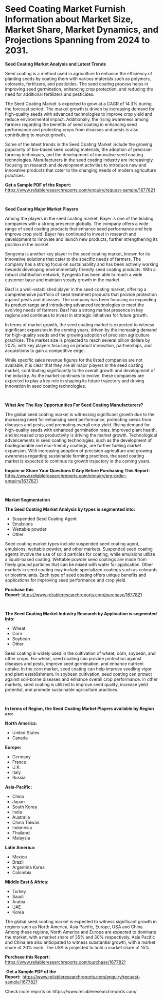 <p><h1>Seed Coating Market Furnish Information about Market Size, Market Share, Market Dynamics, and Projections Spanning from 2024 to 2031.</h1></p><p><strong>Seed Coating Market Analysis and Latest Trends</strong></p>
<p><p>Seed coating is a method used in agriculture to enhance the efficiency of planting seeds by coating them with various materials such as polymers, colorants, fertilizers, and pesticides. The seed coating process helps in improving seed germination, enhancing crop protection, and reducing the need for additional fertilizers and pesticides.</p><p>The Seed Coating Market is expected to grow at a CAGR of 14.3% during the forecast period. The market growth is driven by increasing demand for high-quality seeds with advanced technologies to improve crop yield and reduce environmental impact. Additionally, the rising awareness among farmers regarding the benefits of seed coating in enhancing seed performance and protecting crops from diseases and pests is also contributing to market growth.</p><p>Some of the latest trends in the Seed Coating Market include the growing popularity of bio-based seed coating materials, the adoption of precision farming techniques, and the development of innovative seed coating technologies. Manufacturers in the seed coating industry are increasingly focusing on research and development activities to introduce new and innovative products that cater to the changing needs of modern agriculture practices.</p></p>
<p><strong>Get a Sample PDF of the Report:&nbsp;</strong> <a href="https://www.reliableresearchreports.com/enquiry/request-sample/1677821">https://www.reliableresearchreports.com/enquiry/request-sample/1677821</a></p>
<p>&nbsp;</p>
<p><strong>Seed Coating Major Market Players</strong></p>
<p><p>Among the players in the seed coating market, Bayer is one of the leading companies with a strong presence globally. The company offers a wide range of seed coating products that enhance seed performance and help improve crop yield. Bayer has continued to invest in research and development to innovate and launch new products, further strengthening its position in the market.</p><p>Syngenta is another key player in the seed coating market, known for its innovative solutions that cater to the specific needs of farmers. The company has a strong focus on sustainability and has been actively working towards developing environmentally friendly seed coating products. With a robust distribution network, Syngenta has been able to reach a wide customer base and maintain steady growth in the market.</p><p>Basf is a well-established player in the seed coating market, offering a comprehensive portfolio of seed treatment products that provide protection against pests and diseases. The company has been focusing on expanding its product range and introducing advanced technologies to meet the evolving needs of farmers. Basf has a strong market presence in key regions and continues to invest in strategic initiatives for future growth.</p><p>In terms of market growth, the seed coating market is expected to witness significant expansion in the coming years, driven by the increasing demand for high-quality seeds and the growing adoption of precision agriculture practices. The market size is projected to reach several billion dollars by 2025, with key players focusing on product innovation, partnerships, and acquisitions to gain a competitive edge.</p><p>While specific sales revenue figures for the listed companies are not available, it is clear that they are all major players in the seed coating market, contributing significantly to the overall growth and development of the industry. As the market continues to evolve, these companies are expected to play a key role in shaping its future trajectory and driving innovation in seed coating technologies.</p></p>
<p>&nbsp;</p>
<p><strong>What Are The Key Opportunities For Seed Coating Manufacturers?</strong></p>
<p><p>The global seed coating market is witnessing significant growth due to the increasing need for enhancing seed performance, protecting seeds from diseases and pests, and promoting overall crop yield. Rising demand for high-quality seeds with enhanced germination rates, improved plant health, and increased crop productivity is driving the market growth. Technological advancements in seed coating technologies, such as the development of biodegradable and eco-friendly coatings, are further fueling market expansion. With increasing adoption of precision agriculture and growing awareness regarding sustainable farming practices, the seed coating market is expected to continue its growth trajectory in the coming years.</p></p>
<p><strong>Inquire or Share Your Questions If Any Before Purchasing This Report:</strong> <a href="https://www.reliableresearchreports.com/enquiry/pre-order-enquiry/1677821">https://www.reliableresearchreports.com/enquiry/pre-order-enquiry/1677821</a></p>
<p>&nbsp;</p>
<p><strong>Market Segmentation</strong></p>
<p><strong>The Seed Coating Market Analysis by types is segmented into:</strong></p>
<p><ul><li>Suspended Seed Coating Agent</li><li>Emulsions</li><li>Wettable powder</li><li>Other</li></ul></p>
<p><p>Seed coating market types include suspended seed coating agent, emulsions, wettable powder, and other markets. Suspended seed coating agents involve the use of solid particles for coating, while emulsions utilize a liquid-based coating. Wettable powder seed coatings are made from finely ground particles that can be mixed with water for application. Other markets in seed coating may include specialized coatings such as colorants or biostimulants. Each type of seed coating offers unique benefits and applications for improving seed performance and crop yield.</p></p>
<p><strong>Purchase this Report:&nbsp;</strong><a href="https://www.reliableresearchreports.com/purchase/1677821">https://www.reliableresearchreports.com/purchase/1677821</a></p>
<p>&nbsp;</p>
<p><strong>The Seed Coating Market Industry Research by Application is segmented into:</strong></p>
<p><ul><li>Wheat</li><li>Corn</li><li>Soybean</li><li>Other</li></ul></p>
<p><p>Seed coating is widely used in the cultivation of wheat, corn, soybean, and other crops. For wheat, seed coating can provide protection against diseases and pests, improve seed germination, and enhance nutrient uptake. In the corn market, seed coating can help improve seedling vigor and plant establishment. In soybean cultivation, seed coating can protect against soil-borne diseases and enhance overall crop performance. In other markets, seed coating is utilized to improve seed quality, increase yield potential, and promote sustainable agriculture practices.</p></p>
<p>&nbsp;</p>
<p><strong>In terms of Region, the Seed Coating Market Players available by Region are:</strong></p>
<p>
    <p> <strong> North America: </strong>
        <ul>
            <li>United States</li>
            <li>Canada</li>
        </ul>
        </p> 
    <p> <strong> Europe: </strong>
        <ul>
            <li>Germany</li>
            <li>France</li>
            <li>U.K.</li>
            <li>Italy</li>
            <li>Russia</li>
        </ul>
        </p> 
    <p> <strong> Asia-Pacific: </strong>
        <ul>
            <li>China</li>
            <li>Japan</li>
            <li>South Korea</li>
            <li>India</li>
            <li>Australia</li>
            <li>China Taiwan</li>
            <li>Indonesia</li>
            <li>Thailand</li>
            <li>Malaysia</li>
        </ul>
        </p> 
    <p> <strong> Latin America: </strong>
        <ul>
            <li>Mexico</li>
            <li>Brazil</li>
            <li>Argentina Korea</li>
            <li>Colombia</li>
        </ul>
        </p> 
    <p> <strong> Middle East & Africa: </strong>
        <ul>
            <li>Turkey</li>
            <li>Saudi</li>
            <li>Arabia</li>
            <li>UAE</li>
            <li>Korea</li>
        </ul>
    </p>
    </p>
<p><p>The global seed coating market is expected to witness significant growth in regions such as North America, Asia Pacific, Europe, USA and China. Among these regions, North America and Europe are expected to dominate the market, with a market share of 35% and 30% respectively. Asia Pacific and China are also anticipated to witness substantial growth, with a market share of 20% each. The USA is projected to hold a market share of 15%.</p></p>
<p><strong>Purchase this Report: </strong><a href="https://www.reliableresearchreports.com/purchase/1677821">https://www.reliableresearchreports.com/purchase/1677821</a></p>
<p>&nbsp;<strong>Get a Sample PDF of the Report:&nbsp;&nbsp;</strong><a href="https://www.reliableresearchreports.com/enquiry/request-sample/1677821">https://www.reliableresearchreports.com/enquiry/request-sample/1677821</a></p>
<p><strong></strong></p>
<p>Check more reports on https://www.reliableresearchreports.com/</p>
